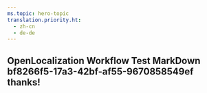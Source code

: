 ```yaml
---
ms.topic: hero-topic
translation.priority.ht: 
  - zh-cn
  - de-de
---
```

## OpenLocalization Workflow Test MarkDown bf8266f5-17a3-42bf-af55-9670858549ef thanks!
